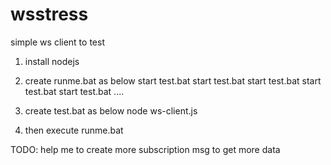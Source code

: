 # wsstress
simple ws client to test
1. install nodejs
2. create runme.bat as below
start test.bat
start test.bat
start test.bat
start test.bat
start test.bat
....
3. create test.bat as below
node ws-client.js

4. then execute runme.bat

TODO:
help me to create more subscription msg to get more data

